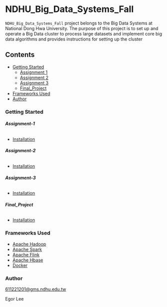 # NDHU_Big_Data_Systems_Fall

`NDHU_Big_Data_Systems_Fall` project belongs to the Big Data Systems at National Dong Hwa University. The purpose of this project is to set up and operate a Big Data cluster to process large datasets and implement core big data algorithms and provides instructions for setting up the cluster


## Contents

- [Getting Started](#Getting-Started)
  - [Assignment 1](#Assignment-1)
  - [Assignment 2](#Assignment-2)
  - [Assignment 3](#Assignment-3)
  - [Final_Project](#Final_Project)
- [Frameworks Used](#Frameworks-Used)
- [Author](#Author)

### Getting Started

###### **Assignment-1**

- [Installation](Assignment1/INSTALL.md)

###### **Assignment-2**

- [Installation](Assignment2/INSTALL.md)

###### **Assignment-3**

- [Installation](Assignment3/INSTALL.md)

###### **Final_Project**

- [Installation](Final_Project/INSTALL.md)


### Frameworks Used

- [Apache Hadoop](https://hadoop.apache.org/)
- [Apache Spark](https://spark.apache.org/)
- [Apache Flink](https://flink.apache.org/)
- [Apache Hbase](https://hbase.apache.org/)
- [Docker](https://www.docker.com/)

### Author

611221201@gms.ndhu.edu.tw

Egor Lee
